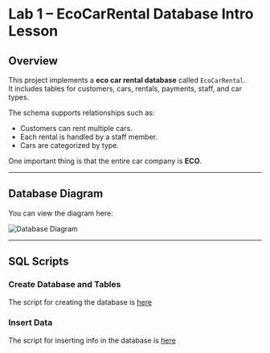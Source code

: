 # Lab 1 – EcoCarRental Database Intro Lesson

## Overview
This project implements a **eco car rental database** called `EcoCarRental`.  
It includes tables for customers, cars, rentals, payments, staff, and car types.  

The schema supports relationships such as:  
- Customers can rent multiple cars.  
- Each rental is handled by a staff member.  
- Cars are categorized by type.  

One important thing is that the entire car company is **ECO**.

---

## Database Diagram

You can view the diagram here:

![Database Diagram](https://www.plantuml.com/plantuml/png/hPHBRzim3CVl-XISBmE61BqNHT4WxR1Y3nHPi6l0sVGiJ0z3KWeOxRxx6FenGnvyQWu9HTBaxszIkOi9GpfRezwbXYn1Qr0xfSWbdJeezkUOlALG04OO3_2YW3yVe1mS9rt1DJn-EyBDpTFdsri9RxVoK-iGqycX9KxviJliF-qE4Z3uVpzPr2RpjOrtULuLz3EtDhea5-V1FpDy7CXn1eshl1P_vvsihoWdwWX3NqEE0yMfDPZonsF2T8x_d01NLu3Fh19_6jf0O5ggDi2wsN3eIkf51rroHTPOOSUFtp_i7x_klaWiTIsD2ZwAWhdi0njeH7blJkA37DVqoq9mHv5nlpi-Y9TSjV0bVobL-fWok7mj9aW9ui8_zgthF38NzOITPLjK3VOag-tFgtEbrFXgDWKU0hDK6_wEpGPIG1Th2fASlwObpVSBhh28DP68Z3Uz3y6RzIkIR_oHTqF81djaawLPGPDuJi2bbNhFQsGmQUzYezkefZ-2rzVjrh-CItODHMkmf5WeRhqCwZZiEcXNgDu_PeqJvRG6kO2yrMK9Ymv_PGr6cNq7NukEGjsHgyxM_0K0)

---

## SQL Scripts

### Create Database and Tables

The script for creating the database is [here](./ecoCarRental.sql) 

### Insert Data 

The script for inserting info in the database is [here](inerting.sql)
